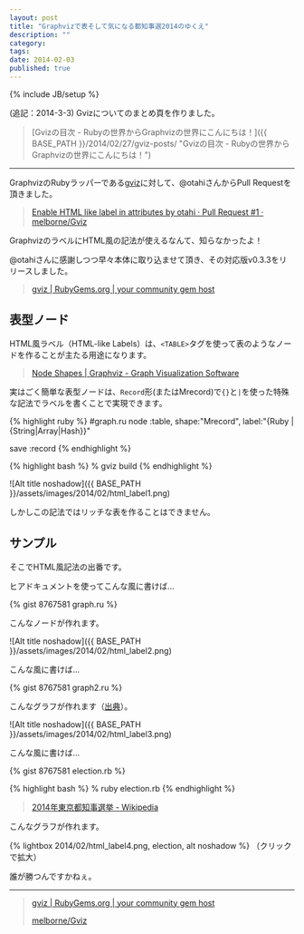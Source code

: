 ```yaml
---
layout: post
title: "Graphvizで表そして気になる都知事選2014のゆくえ"
description: ""
category: 
tags: 
date: 2014-02-03
published: true
---
```

{% include JB/setup %}


(追記：2014-3-3) Gvizについてのまとめ頁を作りました。

> [Gvizの目次 - Rubyの世界からGraphvizの世界にこんにちは！]({{ BASE_PATH }}/2014/02/27/gviz-posts/ "Gvizの目次 - Rubyの世界からGraphvizの世界にこんにちは！")

---

GraphvizのRubyラッパーである[gviz](https://rubygems.org/gems/gviz "gviz")に対して、@otahiさんからPull Requestを頂きました。

> [Enable HTML like label in attributes by otahi · Pull Request #1 · melborne/Gviz](https://github.com/melborne/Gviz/pull/1 "Enable HTML like label in attributes by otahi · Pull Request #1 · melborne/Gviz")

GraphvizのラベルにHTML風の記法が使えるなんて、知らなかったよ！

@otahiさんに感謝しつつ早々本体に取り込ませて頂き、その対応版v0.3.3をリリースしました。

> [gviz \| RubyGems.org \| your community gem host](https://rubygems.org/gems/gviz "gviz \| RubyGems.org \| your community gem host")

## 表型ノード

HTML風ラベル（HTML-like Labels）は、`<TABLE>`タグを使って表のようなノードを作ることが主たる用途になります。

> [Node Shapes \| Graphviz - Graph Visualization Software](http://www.graphviz.org/content/node-shapes#html "Node Shapes \| Graphviz - Graph Visualization Software")

実はごく簡単な表型ノードは、`Record`形(またはMrecord)で`{}`と`|`を使った特殊な記法でラベルを書くことで実現できます。

{% highlight ruby %}
#graph.ru
node :table, shape:"Mrecord", label:"{Ruby | {String|Array|Hash}}"

save :record
{% endhighlight %}

{% highlight bash %}
% gviz build
{% endhighlight %}

![Alt title noshadow]({{ BASE_PATH }}/assets/images/2014/02/html_label1.png)

しかしこの記法ではリッチな表を作ることはできません。

## サンプル

そこでHTML風記法の出番です。

ヒアドキュメントを使ってこんな風に書けば...

{% gist 8767581 graph.ru %}

こんなノードが作れます。

![Alt title noshadow]({{ BASE_PATH }}/assets/images/2014/02/html_label2.png)


こんな風に書けば...

{% gist 8767581 graph2.ru %}

こんなグラフが作れます（[出典](http://www.graphviz.org/content/node-shapes#html)）。

![Alt title noshadow]({{ BASE_PATH }}/assets/images/2014/02/html_label3.png)

こんな風に書けば...

{% gist 8767581 election.rb %}

{% highlight bash %}
% ruby election.rb
{% endhighlight %}


> [2014年東京都知事選挙 - Wikipedia](http://ja.wikipedia.org/wiki/2014%E5%B9%B4%E6%9D%B1%E4%BA%AC%E9%83%BD%E7%9F%A5%E4%BA%8B%E9%81%B8%E6%8C%99 "2014年東京都知事選挙 - Wikipedia")

こんなグラフが作れます。

{% lightbox  2014/02/html_label4.png, election, alt noshadow %}
（クリックで拡大）

誰が勝つんですかねぇ。

---

> [gviz \| RubyGems.org \| your community gem host](https://rubygems.org/gems/gviz "gviz \| RubyGems.org \| your community gem host")
> 
> [melborne/Gviz](https://github.com/melborne/Gviz "melborne/Gviz")

